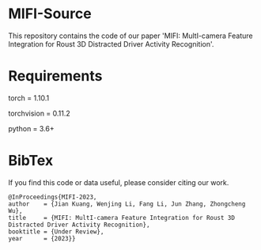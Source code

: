 # MIFI-Source

This repository contains the code of our paper 'MIFI: MultI-camera Feature Integration for Roust 3D Distracted Driver Activity Recognition'.

# Requirements

torch = 1.10.1

torchvision = 0.11.2

python = 3.6+


# BibTex
If you find this code or data useful, please consider citing our work.
    
    @InProceedings{MIFI-2023,
    author    = {Jian Kuang, Wenjing Li, Fang Li, Jun Zhang, Zhongcheng Wu},
    title     = {MIFI: MultI-camera Feature Integration for Roust 3D Distracted Driver Activity Recognition},
    booktitle = {Under Review},
    year      = {2023}}
